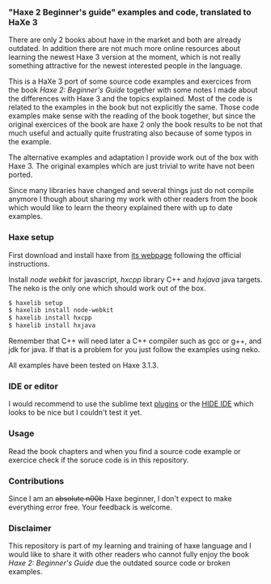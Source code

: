 ### "Haxe 2 Beginner's guide" examples and code, translated to HaXe 3

There are only 2 books about haxe in the market and both are already outdated. In addition there are not much more online resources about learning the newest Haxe 3 version at the moment, which is not really something attractive for the newest interested people in the language.

This is a HaXe 3 port of some source code examples and exercices from the book _Haxe 2: Beginner's Guide_ together with some notes I made about the differences with Haxe 3 and the topics explained. Most of the code is related to the examples in the book but not explicitly the same. Those code examples make sense with the reading of the book together, but since the original exercices of the book are haxe 2 only the book results to be not that much useful and actually quite frustrating also because of some typos in the example.

The alternative examples and adaptation I provide work out of the box with Haxe 3. The original examples which are just trivial to write have not been ported.

Since many libraries have changed and several things just do not compile anymore I though about sharing my work with other readers from the book which would like to learn the theory explained there with up to date examples.


### Haxe setup

First download and install haxe from [its webpage](http://haxe.org/download/) following the official instructions.

Install _node webkit_ for javascript, _hxcpp_ library C++ and _hxjava_ java targets. The neko is the only one which should work out of the box.

~~~sh
$ haxelib setup
$ haxelib install node-webkit
$ haxelib install hxcpp
$ haxelib install hxjava
~~~

Remember that C++ will need later a C++ compiler such as gcc or g++, and jdk for java. If that is a problem for you just follow the examples using neko.

All examples have been tested on Haxe 3.1.3.

### IDE or editor
I would recommend to use the sublime text [plugins](https://github.com/clemos/) or the [HIDE IDE](https://github.com/HaxeIDE/HIDE) which looks to be nice but I couldn't test it yet.

### Usage
Read the book chapters and when you find a source code example or exercice check if the soruce code is in this repository.

### Contributions

Since I am an <strike>absolute n00b</strike> Haxe beginner, I don't expect to make everything error free.
Your feedback is welcome.

### Disclaimer

This repository is part of my learning and training of haxe language and I would like to share it with other readers who cannot fully enjoy the book _Haxe 2: Beginner's Guide_ due the outdated source code or broken examples.


